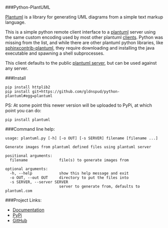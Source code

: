 ###Python-PlantUML

[Plantuml](http://plantuml.sourceforge.net/index.html) is a library for
generating UML diagrams from a simple text markup language.

This is a simple python remote client interface to a
[plantuml](http://plantuml.sourceforge.net/index.html) server using the
same custom encoding used by most other plantuml
[clients](http://plantuml.sourceforge.net/running.html). Python was
missing from the list, and while there are other plantuml python
libraries, like
[sphinxcontrib-plantuml](https://pypi.python.org/pypi/sphinxcontrib-plantuml),
they require downloading and installing the java executable and spawning
a shell subprocesses.

This client defaults to the public [plantuml server](http://www.plantuml.com/plantuml/),
but can be used against any server.

###Install

    pip install httplib2
    pip install git+https://github.com/gldnspud/python-plantuml#egg=plantuml

PS: At some point this newer version will be uploaded to PyPi, at which point you can do:

    pip install plantuml

###Command line help:

    usage: plantuml.py [-h] [-o OUT] [-s SERVER] filename [filename ...]
    
    Generate images from plantuml defined files using plantuml server
    
    positional arguments:
      filename              file(s) to generate images from
    
    optional arguments:
      -h, --help            show this help message and exit
      -o OUT, --out OUT     directory to put the files into
      -s SERVER, --server SERVER
                            server to generate from, defaults to plantuml.com

###Project Links:

-   [Documentation](http://pythonhosted.org/plantuml/)
-   [PyPi](https://pypi.python.org/pypi/plantuml)
-   [GitHub](https://github.com/dougn/python-plantuml/)
